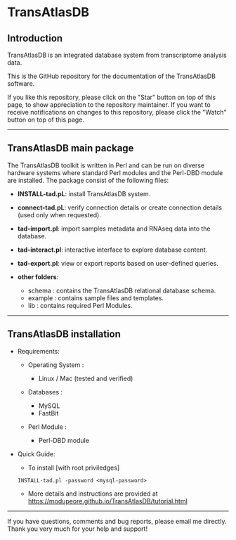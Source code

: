 # TransAtlasDB

## Introduction

TransAtlasDB is an integrated database system from transcriptome analysis data. 

This is the GitHub repository for the documentation of the TransAtlasDB software.

If you like this repository, please click on the "Star" button on top of this page, to show appreciation to the repository maintainer. If you want to receive notifications on changes to this repository, please click the "Watch" button on top of this page.

---

## TransAtlasDB main package

The TransAtlasDB toolkit is written in Perl and can be run on diverse hardware systems where standard Perl modules and the Perl-DBD module are installed. The package consist of the following files:

- **INSTALL-tad.pL**: install TransAtlasDB system.

- **connect-tad.pL**: verify connection details or create connection details (used only when requested).

- **tad-import.pl**: import samples metadata and RNAseq data into the database. 

- **tad-interact.pl**: interactive interface to explore database content.

- **tad-export.pl**: view or export reports based on user-defined queries.

- **other folders**:
	* schema : contains the TransAtlasDB relational database schema.
	* example : contains sample files and templates.
	* lib : contains required Perl Modules.

---

## TransAtlasDB installation
- Requirements:
	* Operating System :
		* Linux / Mac (tested and verified)

	
	* Databases :
		* MySQL
		* FastBit

	
	* Perl Module :
		* Perl-DBD module
		
- Quick Guide:
	* To install [with root priviledges]
	```
	INSTALL-tad.pl -password <mysql-password>
	```
	
	* More details and instructions are provided at https://modupeore.github.io/TransAtlasDB/tutorial.html

---

If you have questions, comments and bug reports, please email me directly.
Thank you very much for your help and support!
